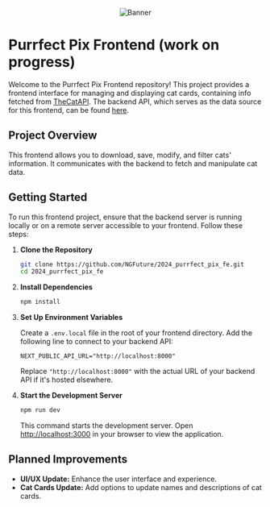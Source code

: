 <p align="center">
  <img src="./banner.jpg" alt="Banner" />
</p>

# Purrfect Pix Frontend (work on progress)

Welcome to the Purrfect Pix Frontend repository! This project provides a frontend interface for managing and displaying cat cards, containing info fetched from [TheCatAPI](https://thecatapi.com/). The backend API, which serves as the data source for this frontend, can be found [here](https://github.com/NGFuture/2024_purrfect_pix_be).

## Project Overview

This frontend allows you to download, save, modify, and filter cats' information. It communicates with the backend to fetch and manipulate cat data.

## Getting Started

To run this frontend project, ensure that the backend server is running locally or on a remote server accessible to your frontend. Follow these steps:

1. **Clone the Repository**

    ```bash
    git clone https://github.com/NGFuture/2024_purrfect_pix_fe.git
    cd 2024_purrfect_pix_fe
    ```

2. **Install Dependencies**

    ```bash
    npm install
    ```

3. **Set Up Environment Variables**

    Create a `.env.local` file in the root of your frontend directory. Add the following line to connect to your backend API:

    ```
    NEXT_PUBLIC_API_URL="http://localhost:8000"
    ```

    Replace `"http://localhost:8000"` with the actual URL of your backend API if it's hosted elsewhere.

4. **Start the Development Server**

    ```bash
    npm run dev
    ```

    This command starts the development server. Open [http://localhost:3000](http://localhost:3000) in your browser to view the application.


## Planned Improvements

- **UI/UX Update:** Enhance the user interface and experience.
- **Cat Cards Update:** Add options to update names and descriptions of cat cards.